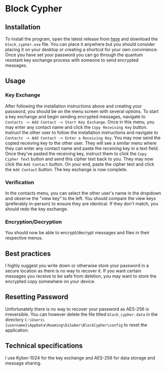 # Block Cypher
## Installation 
To install the program, open the latest release from [here](https://github.com/DiSaber/block_cypher/releases/latest) and download the `block_cypher.exe` file. You can place it anywhere but you should consider placing it on your desktop or creating a shortcut for your own convinience. Once you have set your password you can go through the quantum resistant key exchange process with someone to send encrypted messages.
## Usage
### Key Exchange
After following the installation instructions above and creating your password, you should be on the menu screen with several options. To start a key exchange and begin sending encrypted messages, navigate to `Contacts -> Add Contact -> Start Key Exchange`. Once in this menu, you may enter any contact name and click the `Copy Receiving Key` button. Instruct the other user to follow the installation instructions and navigate to `Contacts -> Add Contact -> Enter a Receiving Key`. You may now send the copied receiving key to the other user. They will see a similar menu where they can enter any contact name and paste the receiving key in a text field. Once they've pasted the receiving key, instruct them to click the `Copy Cipher Text` button and send this cipher text back to you. They may now click the `Add Contact` button. On your end, paste the cipher text and click the `Add Contact` button. The key exchange is now complete.
### Verification
In the contacts menu, you can select the other user's name in the dropdown and observe the "view key" to the left. You should compare the view keys (preferably in-person) to ensure they are identical. If they don't match, you should redo the key exchange.
### Encryption/Decryption
You should now be able to encrypt/decrypt messages and files in their respective menus.
## Best practices
I highly suggest you write down or otherwise store your password in a secure location as there is no way to recover it. If you want certain messages you receive to be safe from deletion, you may want to store the encrypted copy somewhere on your device.
## Resetting Password
Unfortunately there is no way to recover your password as AES-256 is irreversible. You can however delete the file titled `block_cypher.data` in the directory `C:\Users\{username}\AppData\Roaming\DiSaber\BlockCypher\config` to reset the application.
## Technical specifications
I use Kyber-1024 for the key exchange and AES-256 for data storage and message sharing.
